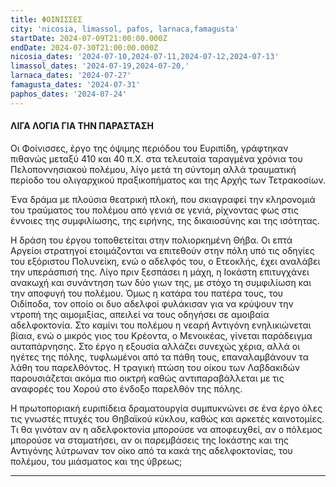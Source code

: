 ```yaml
---
title: ΦΟΙΝΙΣΣΕΣ
city: 'nicosia, limassol, pafos, larnaca,famagusta'
startDate: 2024-07-09T21:00:00.000Z
endDate: 2024-07-30T21:00:00.000Z
nicosia_dates: '2024-07-10,2024-07-11,2024-07-12,2024-07-13'
limassol_dates: '2024-07-19,2024-07-20,'
larnaca_dates: '2024-07-27'
famagusta_dates: '2024-07-31'
paphos_dates: '2024-07-24'
---
```


#### ΛΙΓΑ ΛΟΓΙΑ ΓΙΑ ΤΗΝ ΠΑΡΑΣΤΑΣΗ

Οι Φοίνισσες, έργο της όψιμης περιόδου του Ευριπίδη, γράφτηκαν πιθανώς μεταξύ 410 και 40 π.Χ. στα τελευταία ταραγμένα χρόνια του Πελοποννησιακού πολέμου, λίγο μετά τη σύντομη αλλά τραυματική περίοδο του ολιγαρχικού πραξικοπήματος και της Αρχής των Τετρακοσίων.

Ένα δράμα με πλούσια θεατρική πλοκή, που σκιαγραφεί την κληρονομιά του τραύματος του πολέμου από γενιά σε γενιά, ρίχνοντας φως στις έννοιες της συμφιλίωσης, της ειρήνης, της δικαιοσύνης και της ισότητας.

Η δράση του έργου τοποθετείται στην πολιορκημένη Θήβα. Οι επτά Αργείοι στρατηγοί ετοιμάζονται να επιτεθούν στην πόλη υπό τις οδηγίες του εξόριστου Πολυνείκη, ενώ ο αδελφός του, ο Ετεοκλής, έχει αναλάβει την υπεράσπισή της. Λίγο πριν ξεσπάσει η μάχη, η Ιοκάστη επιτυγχάνει ανακωχή και συνάντηση των δύο γιων της, με στόχο τη συμφιλίωση και την αποφυγή του πολέμου. Όμως η κατάρα του πατέρα τους, του Οιδίποδα, τον οποίο οι δυο αδελφοί φυλάκισαν για να κρύψουν την ντροπή της αιμομιξίας, απειλεί να τους οδηγήσει σε αμοιβαία αδελφοκτονία. Στο καμίνι του πολέμου η νεαρή Αντιγόνη ενηλικιώνεται βίαια, ενώ ο μικρός γιος του Κρέοντα, ο Μενοικέας, γίνεται παράδειγμα αυταπάρνησης. Στο έργο η εξουσία αλλάζει συνεχώς χέρια, αλλά οι ηγέτες της πόλης, τυφλωμένοι από τα πάθη τους, επαναλαμβάνουν τα λάθη του παρελθόντος. Η τραγική πτώση του οίκου των Λαβδακιδών παρουσιάζεται ακόμα πιο οικτρή καθώς αντιπαραβάλλεται με τις αναφορές του Xορού στο ένδοξο παρελθόν της πόλης.

Η πρωτοποριακή ευριπίδεια δραματουργία συμπυκνώνει σε ένα έργο όλες τις γνωστές πτυχές του Θηβαϊκού κύκλου, καθώς και αρκετές καινοτομίες. Τι θα γινόταν αν η αδελφοκτονία μπορούσε να αποφευχθεί, αν ο πόλεμος μπορούσε να σταματήσει, αν οι παρεμβάσεις της Ιοκάστης και της Αντιγόνης λύτρωναν τον οίκο από τα κακά της αδελφοκτονίας, του πολέμου, του μιάσματος και της ύβρεως;

***
